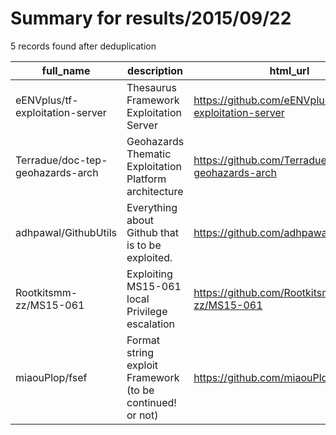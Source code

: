 
# Summary for results/2015/09/22
    
5 records found after deduplication

| full_name | description | html_url | matched_list | matched_count | pushed_at | size | stargazers_count | language | forks_count | vul_ids |
|----------------------------------|-----------------------------------------------------------|-----------------------------------------------------|----------------|-----------------|---------------------------|--------|--------------------|------------|---------------|--------------|
| eENVplus/tf-exploitation-server | Thesaurus Framework Exploitation Server | https://github.com/eENVplus/tf-exploitation-server | ['exploit'] | 1 | 2015-09-22 08:24:58+00:00 | 272 | 1 | Java | 3 | [] |
| Terradue/doc-tep-geohazards-arch | Geohazards Thematic Exploitation Platform architecture | https://github.com/Terradue/doc-tep-geohazards-arch | ['exploit'] | 1 | 2015-09-22 14:01:31+00:00 | 7552 | 4 | CSS | 1 | [] |
| adhpawal/GithubUtils | Everything about Github that is to be exploited. | https://github.com/adhpawal/GithubUtils | ['exploit'] | 1 | 2015-09-22 04:56:49+00:00 | 1224 | 3 | JavaScript | 1 | [] |
| Rootkitsmm-zz/MS15-061 | Exploiting MS15-061 local Privilege escalation | https://github.com/Rootkitsmm-zz/MS15-061 | ['exploit'] | 1 | 2015-09-22 05:50:39+00:00 | 160 | 45 | C++ | 35 | ['MS15-061'] |
| miaouPlop/fsef | Format string exploit Framework (to be continued! or not) | https://github.com/miaouPlop/fsef | ['exploit'] | 1 | 2015-09-22 18:39:01+00:00 | 112 | 8 | Python | 3 | [] |

